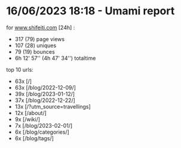 # 16/06/2023 18:18 - Umami report
for www.shifeiti.com [24h] :

 - 317 (79) page views
 - 107 (28) uniques
 - 79 (19) bounces
 - 6h 12' 57'' (4h 47' 34'') totaltime


top 10 urls:
 - 63x [/]
 - 63x [/blog/2022-12-09/]
 - 39x [/blog/2023-01-12/]
 - 37x [/blog/2022-12-22/]
 - 13x [/?utm_source=travellings]
 - 12x [/about/]
 - 9x [/wiki/]
 - 7x [/blog/2023-02-01/]
 - 6x [/blog/categories/]
 - 6x [/blog/tags/]



